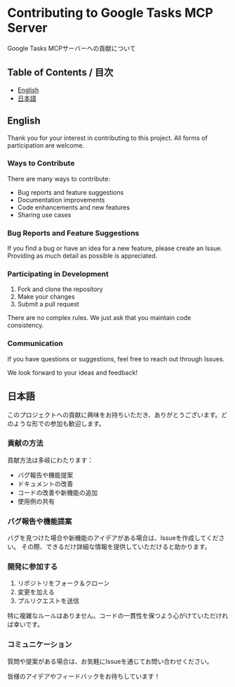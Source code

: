 # Contributing to Google Tasks MCP Server

Google Tasks MCPサーバーへの貢献について

## Table of Contents / 目次

- [English](#english)
- [日本語](#japanese)

<a id="english"></a>
## English

Thank you for your interest in contributing to this project. All forms of participation are welcome.

### Ways to Contribute

There are many ways to contribute:

- Bug reports and feature suggestions
- Documentation improvements
- Code enhancements and new features
- Sharing use cases

### Bug Reports and Feature Suggestions

If you find a bug or have an idea for a new feature, please create an Issue.
Providing as much detail as possible is appreciated.

### Participating in Development

1. Fork and clone the repository
2. Make your changes
3. Submit a pull request

There are no complex rules. We just ask that you maintain code consistency.

### Communication

If you have questions or suggestions, feel free to reach out through Issues.

We look forward to your ideas and feedback!

<a id="japanese"></a>
## 日本語

このプロジェクトへの貢献に興味をお持ちいただき、ありがとうございます。どのような形での参加も歓迎します。

### 貢献の方法

貢献方法は多岐にわたります：

- バグ報告や機能提案
- ドキュメントの改善
- コードの改善や新機能の追加
- 使用例の共有

### バグ報告や機能提案

バグを見つけた場合や新機能のアイデアがある場合は、Issueを作成してください。
その際、できるだけ詳細な情報を提供していただけると助かります。

### 開発に参加する

1. リポジトリをフォーク＆クローン
2. 変更を加える
3. プルリクエストを送信

特に複雑なルールはありません。コードの一貫性を保つよう心がけていただければ幸いです。

### コミュニケーション

質問や提案がある場合は、お気軽にIssueを通じてお問い合わせください。

皆様のアイデアやフィードバックをお待ちしています！ 